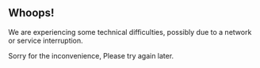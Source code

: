 ## Whoops!

We are experiencing some technical difficulties, possibly due to a network or service interruption.

Sorry for the inconvenience, Please try again later.
